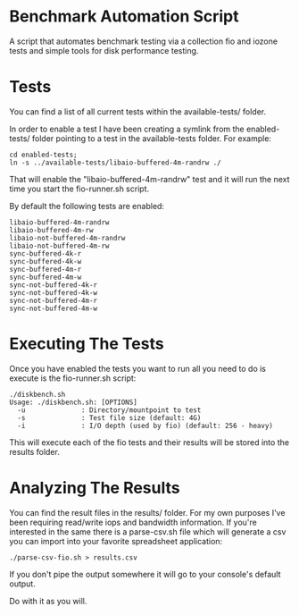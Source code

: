 Benchmark Automation Script
===========

A script that automates benchmark testing via a collection fio and iozone tests and simple tools for disk performance testing.

Tests
===========

You can find a list of all current tests within the available-tests/ folder.

In order to enable a test I have been creating a symlink from the enabled-tests/ folder pointing to a test in the available-tests folder. For example:

    cd enabled-tests;
    ln -s ../available-tests/libaio-buffered-4m-randrw ./

That will enable the "libaio-buffered-4m-randrw" test and it will run the next time you start the fio-runner.sh script.

By default the following tests are enabled:

    libaio-buffered-4m-randrw
    libaio-buffered-4m-rw
    libaio-not-buffered-4m-randrw
    libaio-not-buffered-4m-rw
    sync-buffered-4k-r
    sync-buffered-4k-w
    sync-buffered-4m-r
    sync-buffered-4m-w
    sync-not-buffered-4k-r
    sync-not-buffered-4k-w
    sync-not-buffered-4m-r
    sync-not-buffered-4m-w

Executing The Tests
===========

Once you have enabled the tests you want to run all you need to do is execute is the fio-runner.sh script:

    ./diskbench.sh 
    Usage: ./diskbench.sh: [OPTIONS]
      -u              : Directory/mountpoint to test
      -s              : Test file size (default: 4G)
      -i              : I/O depth (used by fio) (default: 256 - heavy)

This will execute each of the fio tests and their results will be stored into the results folder.

Analyzing The Results
===========

You can find the result files in the results/ folder. For my own purposes I've been requiring read/write iops and bandwidth information. If you're interested in the same there is a parse-csv.sh file which will generate a csv you can import into your favorite spreadsheet application:

    ./parse-csv-fio.sh > results.csv

If you don't pipe the output somewhere it will go to your console's default output.

Do with it as you will.
